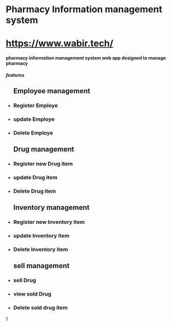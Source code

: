 # Pharmacy Information management system
# https://www.wabir.tech/
#### pharmacy information management system web app designed to manage pharmacy
##### features
<ul><h2>Employee management</h2>
<li><h3>Register Employe</h3></li>
<li><h3>update Employe</h3></li>
<li><h3>Delete Employe</h3></li>
</ul>
<ul><h2>Drug management</h2>
<li><h3>Register new Drug item</h3></li>
<li><h3>update Drug item</h3></li>
<li><h3>Delete Drug item</h3></li>
</ul>
<ul><h2>Inventory management</h2>
<li><h3>Register new Inventory item</h3></li>
<li><h3>update Inventory item</h3></li>
<li><h3>Delete Inventory item</h3></li>
</ul>

<ul><h2>sell management</h2>
<li><h3>sell Drug</h3></li>
<li><h3>view sold Drug</h3></li>
<li><h3>Delete sold drug item</h3></li>
</ul>
1
